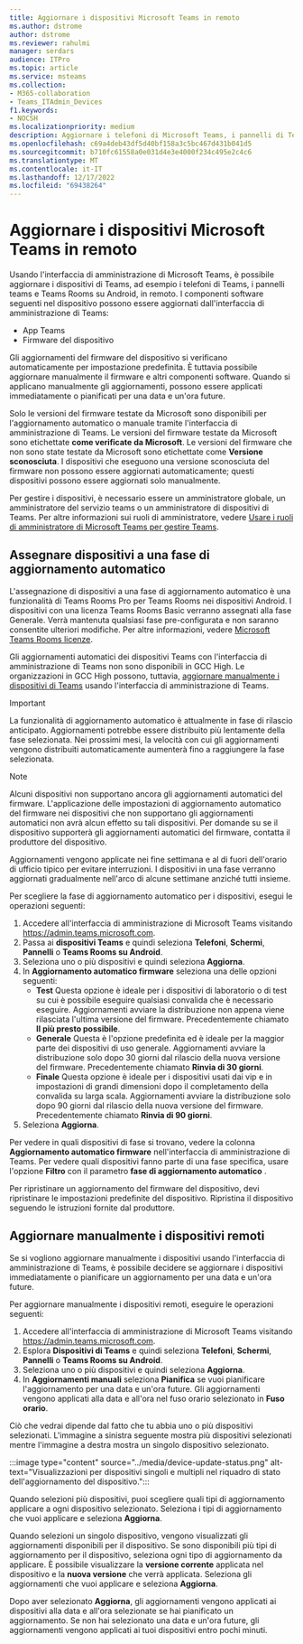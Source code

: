 ```yaml
---
title: Aggiornare i dispositivi Microsoft Teams in remoto
ms.author: dstrome
author: dstrome
ms.reviewer: rahulmi
manager: serdars
audience: ITPro
ms.topic: article
ms.service: msteams
ms.collection:
- M365-collaboration
- Teams_ITAdmin_Devices
f1.keywords:
- NOCSH
ms.localizationpriority: medium
description: Aggiornare i telefoni di Microsoft Teams, i pannelli di Teams e i Teams Rooms sui dispositivi Android in remoto usando l'interfaccia di amministrazione di Teams.
ms.openlocfilehash: c69a4deb43df5d40bf158a3c5bc467d431b041d5
ms.sourcegitcommit: b710fc61558a0e031d4e3e4000f234c495e2c4c6
ms.translationtype: MT
ms.contentlocale: it-IT
ms.lasthandoff: 12/17/2022
ms.locfileid: "69438264"
---
```

# <a name="update-microsoft-teams-devices-remotely"></a>Aggiornare i dispositivi Microsoft Teams in remoto

Usando l'interfaccia di amministrazione di Microsoft Teams, è possibile aggiornare i dispositivi di Teams, ad esempio i telefoni di Teams, i pannelli teams e Teams Rooms su Android, in remoto. I componenti software seguenti nel dispositivo possono essere aggiornati dall'interfaccia di amministrazione di Teams:

- App Teams
- Firmware del dispositivo

Gli aggiornamenti del firmware del dispositivo si verificano automaticamente per impostazione predefinita. È tuttavia possibile aggiornare manualmente il firmware e altri componenti software. Quando si applicano manualmente gli aggiornamenti, possono essere applicati immediatamente o pianificati per una data e un'ora future.

Solo le versioni del firmware testate da Microsoft sono disponibili per l'aggiornamento automatico o manuale tramite l'interfaccia di amministrazione di Teams. Le versioni del firmware testate da Microsoft sono etichettate **come verificate da Microsoft**. Le versioni del firmware che non sono state testate da Microsoft sono etichettate come **Versione sconosciuta**. I dispositivi che eseguono una versione sconosciuta del firmware non possono essere aggiornati automaticamente; questi dispositivi possono essere aggiornati solo manualmente.

Per gestire i dispositivi, è necessario essere un amministratore globale, un amministratore del servizio teams o un amministratore di dispositivi di Teams. Per altre informazioni sui ruoli di amministratore, vedere [Usare i ruoli di amministratore di Microsoft Teams per gestire Teams](../using-admin-roles.md).

## <a name="assign-devices-to-an-automatic-update-phase"></a>Assegnare dispositivi a una fase di aggiornamento automatico

L'assegnazione di dispositivi a una fase di aggiornamento automatico è una funzionalità di Teams Rooms Pro per Teams Rooms nei dispositivi Android. I dispositivi con una licenza Teams Rooms Basic verranno assegnati alla fase Generale. Verrà mantenuta qualsiasi fase pre-configurata e non saranno consentite ulteriori modifiche. Per altre informazioni, vedere [Microsoft Teams Rooms licenze](../rooms/rooms-licensing.md).  

Gli aggiornamenti automatici dei dispositivi Teams con l'interfaccia di amministrazione di Teams non sono disponibili in GCC High. Le organizzazioni in GCC High possono, tuttavia, [aggiornare manualmente i dispositivi di Teams](#manually-update-remote-devices) usando l'interfaccia di amministrazione di Teams.

> [!IMPORTANT]
> La funzionalità di aggiornamento automatico è attualmente in fase di rilascio anticipato. Aggiornamenti potrebbe essere distribuito più lentamente della fase selezionata. Nei prossimi mesi, la velocità con cui gli aggiornamenti vengono distribuiti automaticamente aumenterà fino a raggiungere la fase selezionata.

> [!NOTE]
> Alcuni dispositivi non supportano ancora gli aggiornamenti automatici del firmware. L'applicazione delle impostazioni di aggiornamento automatico del firmware nei dispositivi che non supportano gli aggiornamenti automatici non avrà alcun effetto su tali dispositivi. Per domande su se il dispositivo supporterà gli aggiornamenti automatici del firmware, contatta il produttore del dispositivo.
>
> Aggiornamenti vengono applicate nei fine settimana e al di fuori dell'orario di ufficio tipico per evitare interruzioni. I dispositivi in una fase verranno aggiornati gradualmente nell'arco di alcune settimane anziché tutti insieme.

Per scegliere la fase di aggiornamento automatico per i dispositivi, esegui le operazioni seguenti:

1. Accedere all'interfaccia di amministrazione di Microsoft Teams visitando https://admin.teams.microsoft.com.
2. Passa ai **dispositivi Teams** e quindi seleziona **Telefoni**, **Schermi**, **Pannelli** o **Teams Rooms su Android**.  
3. Seleziona uno o più dispositivi e quindi seleziona **Aggiorna**.
4. In **Aggiornamento automatico firmware** seleziona una delle opzioni seguenti:
    - **Test** Questa opzione è ideale per i dispositivi di laboratorio o di test su cui è possibile eseguire qualsiasi convalida che è necessario eseguire. Aggiornamenti avviare la distribuzione non appena viene rilasciata l'ultima versione del firmware. Precedentemente chiamato **Il più presto possibile**.
    - **Generale** Questa è l'opzione predefinita ed è ideale per la maggior parte dei dispositivi di uso generale. Aggiornamenti avviare la distribuzione solo dopo 30 giorni dal rilascio della nuova versione del firmware. Precedentemente chiamato **Rinvia di 30 giorni**.
    - **Finale** Questa opzione è ideale per i dispositivi usati dai vip e in impostazioni di grandi dimensioni dopo il completamento della convalida su larga scala. Aggiornamenti avviare la distribuzione solo dopo 90 giorni dal rilascio della nuova versione del firmware. Precedentemente chiamato **Rinvia di 90 giorni**.
5. Seleziona **Aggiorna**.

Per vedere in quali dispositivi di fase si trovano, vedere la colonna **Aggiornamento automatico firmware** nell'interfaccia di amministrazione di Teams. Per vedere quali dispositivi fanno parte di una fase specifica, usare l'opzione **Filtro** con il parametro **fase di aggiornamento automatico** .

Per ripristinare un aggiornamento del firmware del dispositivo, devi ripristinare le impostazioni predefinite del dispositivo. Ripristina il dispositivo seguendo le istruzioni fornite dal produttore.  

## <a name="manually-update-remote-devices"></a>Aggiornare manualmente i dispositivi remoti

Se si vogliono aggiornare manualmente i dispositivi usando l'interfaccia di amministrazione di Teams, è possibile decidere se aggiornare i dispositivi immediatamente o pianificare un aggiornamento per una data e un'ora future.

Per aggiornare manualmente i dispositivi remoti, eseguire le operazioni seguenti:

1. Accedere all'interfaccia di amministrazione di Microsoft Teams visitando https://admin.teams.microsoft.com.
2. Esplora **Dispositivi di Teams** e quindi seleziona **Telefoni**, **Schermi**, **Pannelli** o **Teams Rooms su Android**.
3. Seleziona uno o più dispositivi e quindi seleziona **Aggiorna**.
4. In **Aggiornamenti manuali** seleziona **Pianifica** se vuoi pianificare l'aggiornamento per una data e un'ora future. Gli aggiornamenti vengono applicati alla data e all'ora nel fuso orario selezionato in **Fuso orario**.

Ciò che vedrai dipende dal fatto che tu abbia uno o più dispositivi selezionati. L'immagine a sinistra seguente mostra più dispositivi selezionati mentre l'immagine a destra mostra un singolo dispositivo selezionato.

:::image type="content" source="../media/device-update-status.png" alt-text="Visualizzazioni per dispositivi singoli e multipli nel riquadro di stato dell'aggiornamento del dispositivo.":::

Quando selezioni più dispositivi, puoi scegliere quali tipi di aggiornamento applicare a ogni dispositivo selezionato. Seleziona i tipi di aggiornamento che vuoi applicare e seleziona **Aggiorna**.

Quando selezioni un singolo dispositivo, vengono visualizzati gli aggiornamenti disponibili per il dispositivo. Se sono disponibili più tipi di aggiornamento per il dispositivo, seleziona ogni tipo di aggiornamento da applicare. È possibile visualizzare la **versione corrente** applicata nel dispositivo e la **nuova versione** che verrà applicata. Seleziona gli aggiornamenti che vuoi applicare e seleziona **Aggiorna**.

Dopo aver selezionato **Aggiorna**, gli aggiornamenti vengono applicati ai dispositivi alla data e all'ora selezionate se hai pianificato un aggiornamento. Se non hai selezionato una data e un'ora future, gli aggiornamenti vengono applicati ai tuoi dispositivi entro pochi minuti.
